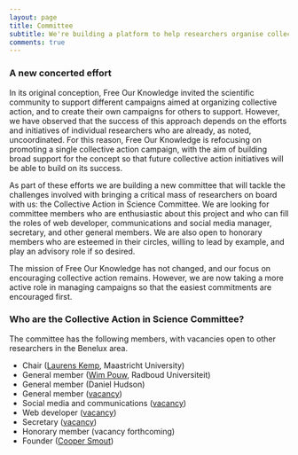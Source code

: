 ```yaml
---
layout: page
title: Committee
subtitle: We're building a platform to help researchers organise collective action in support of open and reproducible research practices
comments: true
---
```


### A new concerted effort
In its original conception, Free Our Knowledge invited the scientific community to support different campaigns aimed at organizing collective action, and to create their own campaigns for others to support. However, we have observed that the success of this approach depends on the efforts and initiatives of individual researchers who are already, as noted, uncoordinated. For this reason, Free Our Knowledge is refocusing on promoting a single collective action campaign, with the aim of building broad support for the concept so that future collective action initiatives will be able to build on its success.

As part of these efforts we are building a new committee that will tackle the challenges involved with bringing a critical mass of researchers on board with us: the Collective Action in Science Committee. We are looking for committee members who are enthusiastic about this project and who can fill the roles of web developer, communications and social media manager, secretary, and other general members. We are also open to honorary members who are esteemed in their circles, willing to lead by example, and play an advisory role if so desired.

The mission of Free Our Knowledge has not changed, and our focus on encouraging collective action remains. However, we are now taking a more active role in managing campaigns so that the easiest commitments are encouraged first.

### Who are the Collective Action in Science Committee?
The committee has the following members, with vacancies open to other researchers in the Benelux area.

* Chair ([Laurens Kemp](https://www.maastrichtuniversity.nl/nl/lt-kemp), Maastricht University)
* General member ([Wim Pouw](https://wimpouw.com/), Radboud Universiteit)
* General member (Daniel Hudson)
* General member ([vacancy](..\assets\documents\VacancyCommittee.pdf))
* Social media and communications ([vacancy](https://freeourknowledge.org/assets/documents/VacancyCommittee.pdf))
* Web developer ([vacancy](https://freeourknowledge.org/assets/documents/VacancyCommittee.pdf))
* Secretary ([vacancy](https://freeourknowledge.org/assets/documents/VacancyCommittee.pdf))
* Honorary member (vacancy forthcoming)
* Founder ([Cooper Smout](https://coopersmout.com/))